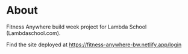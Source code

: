 # About

Fitness Anywhere build week project for Lambda School (Lambdaschool.com). 

Find the site deployed at https://fitness-anywhere-bw.netlify.app/login

